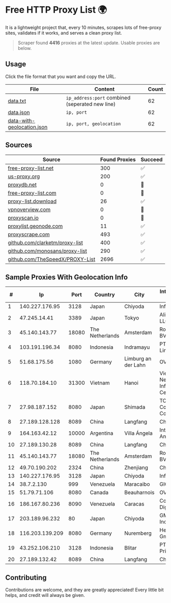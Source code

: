 
# Free HTTP Proxy List 🌍

It is a lightweight project that, every 10 minutes, scrapes lots of free-proxy sites, validates if it works, and serves a clean proxy list.


> Scraper found **4416** proxies at the latest update. Usable proxies are below.

## Usage

Click the file format that you want and copy the URL.


|File|Content|Count|
|----|-------|-----|
|[data.txt](https://raw.githubusercontent.com/themiralay/Proxy-List-World/master/data.txt)|`ip_address:port` combined (seperated new line)|62|
|[data.json](https://raw.githubusercontent.com/themiralay/Proxy-List-World/master/data.json)|`ip, port`|62|
|[data-with-geolocation.json](https://raw.githubusercontent.com/themiralay/Proxy-List-World/master/data-with-geolocation.json)|`ip, port, geolocation`|62|

## Sources

|Source|Found Proxies|Succeed|
|------|-------------|-------|
|[free-proxy-list.net](https://free-proxy-list.net)|300|✅|
|[us-proxy.org](https://www.us-proxy.org)|200|✅|
|[proxydb.net](http://proxydb.net)|0|🚫|
|[free-proxy-list.com](https://free-proxy-list.com/?page=&port=&type%5B%5D=http&type%5B%5D=https&up_time=0&search=Search)|0|🚫|
|[proxy-list.download](https://www.proxy-list.download/HTTP)|26|✅|
|[vpnoverview.com](https://vpnoverview.com/privacy/anonymous-browsing/free-proxy-servers)|0|🚫|
|[proxyscan.io](https://www.proxyscan.io)|0|🚫|
|[proxylist.geonode.com](https://proxylist.geonode.com/api/proxy-list?limit=300&page=1&sort_by=lastChecked&sort_type=desc&protocols=http,https)|11|✅|
|[proxyscrape.com](https://api.proxyscrape.com/v2/?request=displayproxies&protocol=http&timeout=10000&country=all&ssl=all&anonymity=all)|493|✅|
|[github.com/clarketm/proxy-list](https://raw.githubusercontent.com/clarketm/proxy-list/master/proxy-list-raw.txt)|400|✅|
|[github.com/monosans/proxy-list](https://raw.githubusercontent.com/monosans/proxy-list/main/proxies/http.txt)|290|✅|
|[github.com/TheSpeedX/PROXY-List](https://raw.githubusercontent.com/TheSpeedX/PROXY-List/master/http.txt)|2696|✅|


## Sample Proxies With Geolocation Info

|#|Ip|Port|Country|City|Internet Service Provider|
|-|--|----|-------|----|-------------------------|
|1|140.227.176.95|3128|Japan|Chiyoda|InfoSphere|
|2|47.245.14.41|3389|Japan|Tokyo|Alibaba Cloud LLC|
|3|45.140.143.77|18080|The Netherlands|Amsterdam|RoyaleHosting BV|
|4|103.191.196.34|8080|Indonesia|Indramayu|PT Pangkalan Lintas Data|
|5|51.68.175.56|1080|Germany|Limburg an der Lahn|OVH SAS|
|6|118.70.184.10|31300|Vietnam|Hanoi|Vietnam Internet Network Information Center|
|7|27.98.187.152|8080|Japan|Shimada|TOKAI Communications Corporation|
|8|27.189.128.128|8089|China|Langfang|Chinanet|
|9|164.163.42.12|10000|Argentina|Villa Ángela|Interret Villa Angela SRL|
|10|27.189.130.28|8089|China|Langfang|Chinanet|
|11|45.140.143.77|18080|The Netherlands|Amsterdam|RoyaleHosting BV|
|12|49.70.190.202|2324|China|Zhenjiang|Chinanet|
|13|140.227.176.95|3128|Japan|Chiyoda|InfoSphere|
|14|38.7.2.130|999|Venezuela|Maracaibo|GIGAPOP, C.A.|
|15|51.79.71.106|8080|Canada|Beauharnois|OVH SAS|
|16|186.167.80.236|8090|Venezuela|Caracas|Corporacion Digitel C.A|
|17|203.189.96.232|80|Japan|Chiyoda|GMO Internet, Inc|
|18|116.203.139.209|8080|Germany|Nuremberg|Hetzner Online GmbH|
|19|43.252.106.210|3128|Indonesia|Blitar|PT Lintas Data Prima|
|20|27.189.132.42|8089|China|Langfang|Chinanet|



## Contributing

Contributions are welcome, and they are greatly appreciated! Every
little bit helps, and credit will always be given.

